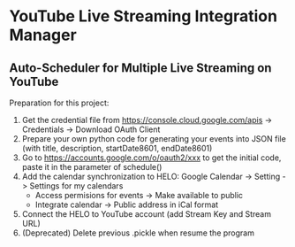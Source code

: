 # YouTube Live Streaming Integration Manager
## Auto-Scheduler for Multiple Live Streaming on YouTube  
Preparation for this project:
1. Get the credential file from https://console.cloud.google.com/apis -> Credentials -> Download OAuth Client
2. Prepare your own python code for generating your events into JSON file (with title, description, startDate8601, endDate8601)
3. Go to https://accounts.google.com/o/oauth2/xxx to get the initial code, paste it in the parameter of schedule()
4. Add the calendar synchronization to HELO: Google Calendar -> Setting -> Settings for my calendars
   * Access permisions for events -> Make available to public
   * Integrate calendar -> Public address in iCal format
5. Connect the HELO to YouTube account (add Stream Key and Stream URL)
6. (Deprecated) Delete previous .pickle when resume the program
